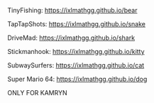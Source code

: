 TinyFishing: https://ixlmathgg.github.io/bear

TapTapShots: https://ixlmathgg.github.io/snake

DriveMad: https://ixlmathgg.github.io/shark

Stickmanhook: https://ixlmathgg.github.io/kitty

SubwaySurfers: https://ixlmathgg.github.io/cat

Super Mario 64: https://ixlmathgg.github.io/dog

ONLY FOR KAMRYN

